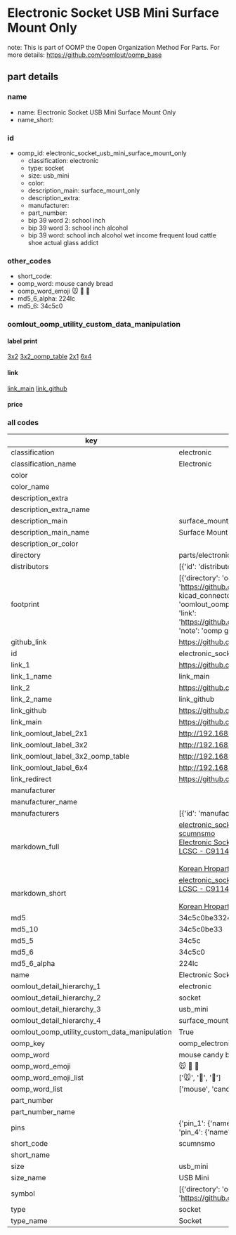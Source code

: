 # Electronic Socket USB Mini Surface Mount Only  

note: This is part of OOMP the Oopen Organization Method For Parts. For more details: https://github.com/oomlout/oomp_base

##  part details
  







### name
* name: Electronic Socket USB Mini Surface Mount Only
* name_short: 
### id
* oomp_id: electronic_socket_usb_mini_surface_mount_only
  * classification: electronic
  * type: socket
  * size: usb_mini
  * color: 
  * description_main: surface_mount_only
  * description_extra: 
  * manufacturer: 
  * part_number: 
  * bip 39 word 2: school inch
  * bip 39 word 3: school inch alcohol
  * bip 39 word: school inch alcohol wet income frequent loud cattle shoe actual glass addict

### other_codes
* short_code: 
* oomp_word: mouse candy bread
* oomp_word_emoji :mouse: :candy: :bread:
* md5_6_alpha: 224lc
* md5_6: 34c5c0






### oomlout_oomp_utility_custom_data_manipulation
#### label print
[3x2](http://192.168.1.245:1112/?label=oomp%20224lc)
[3x2_oomp_table](http://192.168.1.108:1112/?label=oomp%20224lc)
[2x1](http://192.168.1.242:1112/?label=oomp%20224lc)
[6x4](http://192.168.1.55:1112/?label=oomp%20224lc)    

#### link

[link_main](https://github.com/oomlout/oomlout_oomp_version_1_messy/tree/main/parts/electronic_socket_usb_mini_surface_mount_only) [link_github](https://github.com/oomlout/oomlout_oomp_version_1_messy/tree/main/parts/electronic_socket_usb_mini_surface_mount_only)                             

#### price







### all codes 
| key | value |  
| --- | --- |  
| classification | electronic |  
| classification_name | Electronic |  
| color |  |  
| color_name |  |  
| description_extra |  |  
| description_extra_name |  |  
| description_main | surface_mount_only |  
| description_main_name | Surface Mount Only |  
| description_or_color |   |  
| directory | parts/electronic_socket_usb_mini_surface_mount_only |  
| distributors | [{'id': 'distributor_lcsc', 'link': 'https://lcsc.com/product-detail/C91144.html', 'name': 'LCSC', 'part_number': 'C91144'}] |  
| footprint | [{'directory': 'oomlout_oomp_footprint_bot/footprints/kicad_connector_usb_usb_mini_b_wuerth_65100516121_horizontal//working/working.kicad_mod', 'index': 0, 'link': 'https://github.com/oomlout/oomlout_oomp_footprint_bot/tree/main/foootprntss/kicad_connector_usb_usb_mini_b_wuerth_65100516121_horizontal', 'note': 'source footprint kicad_connector_usb_usb_mini_b_wuerth_65100516121_horizontal', 'oomp_key': 'oomp_kicad_connector_usb_usb_mini_b_wuerth_65100516121_horizontal'}, {'directory': 'oomlout_oomp_footprint_bot/footprints/oomlout_oomlout_oomp_part_footprints_scumnsmo_electronic_socket_usb_mini_surface_mount_only//working/working.kicad_mod', 'index': 1, 'link': 'https://github.com/oomlout/oomlout_oomp_footprint_bot/tree/main/foootprntss/oomlout_oomlout_oomp_part_footprints_scumnsmo_electronic_socket_usb_mini_surface_mount_only', 'note': 'oomp generated footprint', 'oomp_key': 'oomp_oomlout_oomlout_oomp_part_footprints_scumnsmo_electronic_socket_usb_mini_surface_mount_only'}] |  
| github_link | https://github.com/oomlout/oomlout_oomp_part_src/tree/main/parts/electronic_socket_usb_mini_surface_mount_only |  
| id | electronic_socket_usb_mini_surface_mount_only |  
| link_1 | https://github.com/oomlout/oomlout_oomp_version_1_messy/tree/main/parts/electronic_socket_usb_mini_surface_mount_only |  
| link_1_name | link_main |  
| link_2 | https://github.com/oomlout/oomlout_oomp_version_1_messy/tree/main/parts/electronic_socket_usb_mini_surface_mount_only |  
| link_2_name | link_github |  
| link_github | https://github.com/oomlout/oomlout_oomp_version_1_messy/tree/main/parts/electronic_socket_usb_mini_surface_mount_only |  
| link_main | https://github.com/oomlout/oomlout_oomp_version_1_messy/tree/main/parts/electronic_socket_usb_mini_surface_mount_only |  
| link_oomlout_label_2x1 | http://192.168.1.242:1112/?label=oomp%20224lc |  
| link_oomlout_label_3x2 | http://192.168.1.245:1112/?label=oomp%20224lc |  
| link_oomlout_label_3x2_oomp_table | http://192.168.1.108:1112/?label=oomp%20224lc |  
| link_oomlout_label_6x4 | http://192.168.1.55:1112/?label=oomp%20224lc |  
| link_redirect | https://github.com/oomlout/oomlout_oomp_version_1_messy/tree/main/parts/electronic_socket_usb_mini_surface_mount_only |  
| manufacturer |  |  
| manufacturer_name |  |  
| manufacturers | [{'id': 'manufacturer_korean_hroparts_elec', 'link': '', 'name': 'Korean Hroparts Elec', 'part_number': 'U-M-M5SS-W-2'}] |  
| markdown_full | [electronic_socket_usb_mini_surface_mount_only](none)<br>[scumnsmo](none)<br>[Electronic Socket Usb Mini Surface Mount Only](none)<br>[LCSC - C91144<br>](https://lcsc.com/product-detail/C91144.html)<br>[Korean Hroparts Elec - U-M-M5SS-W-2]() [(L)  ](https://www.lcsc.com/search?q=U-M-M5SS-W-2)[(D)  ](https://www.digikey.com/en/products?keywords=U-M-M5SS-W-2)[(M)  ](https://www.mouser.com/Search/Refine?Keyword=U-M-M5SS-W-2)[(N)  ](https://www.newark.com/search?st=U-M-M5SS-W-2)[(SZ)  ](https://so.szlcsc.com/global.html?k=U-M-M5SS-W-2)<br> |  
| markdown_short | [electronic_socket_usb_mini_surface_mount_only](none)<br>[LCSC - C91144<br>](https://lcsc.com/product-detail/C91144.html)<br>[Korean Hroparts Elec - U-M-M5SS-W-2]() |  
| md5 | 34c5c0be3324508572b94f980c1c9606 |  
| md5_10 | 34c5c0be33 |  
| md5_5 | 34c5c |  
| md5_6 | 34c5c0 |  
| md5_6_alpha | 224lc |  
| name | Electronic Socket USB Mini Surface Mount Only |  
| oomlout_detail_hierarchy_1 | electronic |  
| oomlout_detail_hierarchy_2 | socket |  
| oomlout_detail_hierarchy_3 | usb_mini |  
| oomlout_detail_hierarchy_4 | surface_mount_only |  
| oomlout_oomp_utility_custom_data_manipulation | True |  
| oomp_key | oomp_electronic_socket_usb_mini_surface_mount_only |  
| oomp_word | mouse candy bread |  
| oomp_word_emoji | :mouse: :candy: :bread: |  
| oomp_word_emoji_list | [':mouse:', ':candy:', ':bread:'] |  
| oomp_word_list | ['mouse', 'candy', 'bread'] |  
| part_number |  |  
| part_number_name |  |  
| pins | {'pin_1': {'name': 'vbus', 'number': '1', 'type': 'power'}, 'pin_2': {'name': 'usb_negative', 'number': '2', 'type': 'signal'}, 'pin_3': {'name': 'usb_positive', 'number': '3', 'type': 'signal'}, 'pin_4': {'name': 'id', 'number': '4', 'type': 'signal'}, 'pin_5': {'name': 'gnd', 'number': '5', 'type': 'power'}, 'pin_6': {'name': 'shield', 'number': '6', 'type': 'signal'}} |  
| short_code | scumnsmo |  
| short_name |  |  
| size | usb_mini |  
| size_name | USB Mini |  
| symbol | [{'directory': 'oomlout_oomp_symbol_bot/symbols/kicad_connector_usb_b_mini//working/working.kicad_sym', 'index': 0, 'link': 'https://github.com/oomlout/oomlout_oomp_symbol_bot/tree/main/symbols/kicad_connector_usb_b_mini', 'oomp_key': 'oomp_kicad_connector_usb_b_mini'}] |  
| type | socket |  
| type_name | Socket |  

